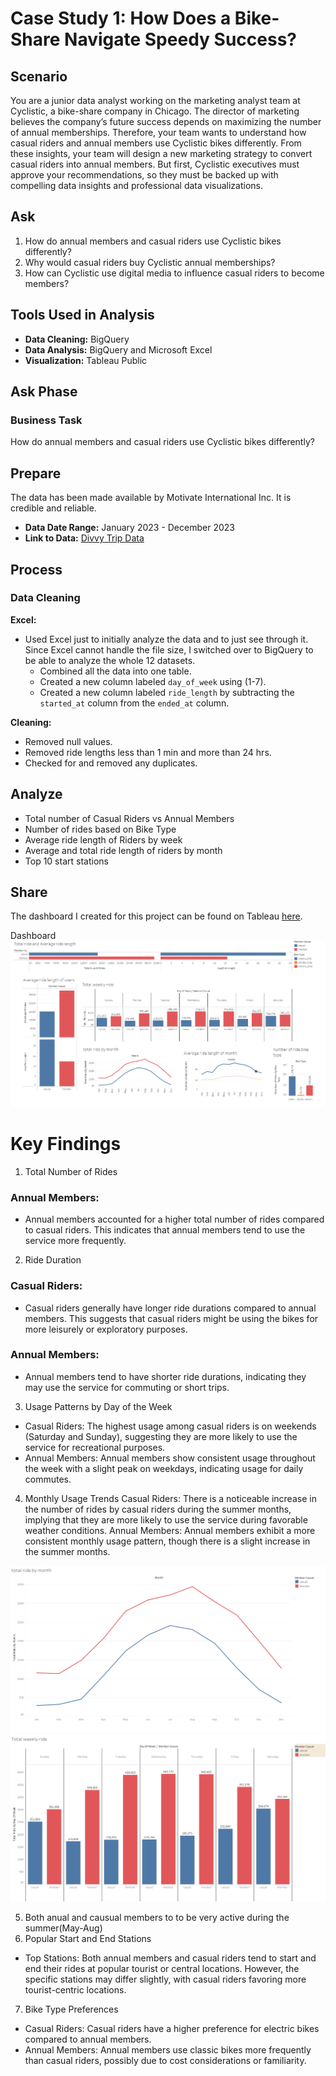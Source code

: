 # Case Study 1: How Does a Bike-Share Navigate Speedy Success?

## Scenario
You are a junior data analyst working on the marketing analyst team at Cyclistic, a bike-share company in Chicago. The director of marketing believes the company’s future success depends on maximizing the number of annual memberships. Therefore, your team wants to understand how casual riders and annual members use Cyclistic bikes differently. From these insights, your team will design a new marketing strategy to convert casual riders into annual members. But first, Cyclistic executives must approve your recommendations, so they must be backed up with compelling data insights and professional data visualizations.

## Ask
1. How do annual members and casual riders use Cyclistic bikes differently?
2. Why would casual riders buy Cyclistic annual memberships?
3. How can Cyclistic use digital media to influence casual riders to become members?

## Tools Used in Analysis
- **Data Cleaning:** BigQuery
- **Data Analysis:** BigQuery and Microsoft Excel
- **Visualization:** Tableau Public

## Ask Phase
### Business Task
How do annual members and casual riders use Cyclistic bikes differently?

## Prepare
The data has been made available by Motivate International Inc. It is credible and reliable.
- **Data Date Range:** January 2023 - December 2023
- **Link to Data:** [Divvy Trip Data](https://divvy-tripdata.s3.amazonaws.com/index.html)

## Process
### Data Cleaning
**Excel:**
- Used Excel just to initially analyze the data and to just see through it. Since Excel cannot handle the file size, I switched over to BigQuery to be able to analyze the whole 12 datasets.
  - Combined all the data into one table.
  - Created a new column labeled `day_of_week` using (1-7).
  - Created a new column labeled `ride_length` by subtracting the `started_at` column from the `ended_at` column.

**Cleaning:**
- Removed null values.
- Removed ride lengths less than 1 min and more than 24 hrs.
- Checked for and removed any duplicates.

## Analyze
- Total number of Casual Riders vs Annual Members
- Number of rides based on Bike Type
- Average ride length of Riders by week
- Average and total ride length of riders by month
- Top 10 start stations

## Share
The dashboard I created for this project can be found on Tableau [here](https://public.tableau.com/app/profile/fraol.bekele/viz/Cyclistsridesharecasestudy/Dashboard1).

Dashboard
![Dashboard](images/dashboard.png)


# Key Findings
1. Total Number of Rides
### Annual Members: 
- Annual members accounted for a higher total number of rides compared to casual riders. This indicates that annual members tend to use the service more frequently.

2. Ride Duration
### Casual Riders: 
  - Casual riders generally have longer ride durations compared to annual members. This suggests that casual riders might be using the bikes for more leisurely or exploratory purposes.
### Annual Members: 
  - Annual members tend to have shorter ride durations, indicating they may use the service for commuting or short trips.

3. Usage Patterns by Day of the Week
- Casual Riders: The highest usage among casual riders is on weekends (Saturday and Sunday), suggesting they are more likely to use the service for recreational purposes.
- Annual Members: Annual members show consistent usage throughout the week with a slight peak on weekdays, indicating usage for daily commutes.

4. Monthly Usage Trends
Casual Riders: There is a noticeable increase in the number of rides by casual riders during the summer months, implying that they are more likely to use the service during favorable weather conditions.
Annual Members: Annual members exhibit a more consistent monthly usage pattern, though there is a slight increase in the summer months.

![ride_month](images/month.png)
![ride_week](images/week.png)




5. Both anual and causual members to to be very active during the summer(May-Aug)
6. Popular Start and End Stations
- Top Stations: Both annual members and casual riders tend to start and end their rides at popular tourist or central locations. However, the specific stations may differ slightly, with casual riders favoring more tourist-centric locations.

7. Bike Type Preferences
- Casual Riders: Casual riders have a higher preference for electric bikes compared to annual members.
- Annual Members: Annual members use classic bikes more frequently than casual riders, possibly due to cost considerations or familiarity.



